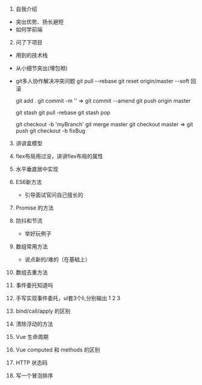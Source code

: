 1. 自我介绍 
  - 突出优势、扬长避短
  - 如何学前端

2. 问了下项目
  - 用到的技术栈
  - 从小细节突出(埋包袱)
  - git多人协作解决冲突问题 
    git pull --rebase
    git reset origin/master --soft 回滚

    git add .
    git commit -m '' => git commit --amend
    git push origin master

    git stash
    git pull -rebase
    git stash pop

    git checkout -b 'myBranch'
    git merge master
    git checkout master => git push
    git checkout -b fixBug

3. 讲讲盒模型
4. flex布局用过没，讲讲flex布局的属性
5. 水平垂直居中实现
6. ES6新方法
    - 引导面试官问自己擅长的

7. Promise 的方法

8. 防抖和节流
    - 举好玩例子

9. 数组常用方法
    - 说点新的/难的（在基础上）
  
10. 数组去重方法
11. 事件委托知道吗
12. 手写实现事件委托，ul套3个li,分别输出 1 2 3
13. bind/call/apply 的区别
14. 清除浮动的方法
15. Vue 生命周期
16. Vue computed 和 methods 的区别
17. HTTP 状态码
18. 写一个冒泡排序